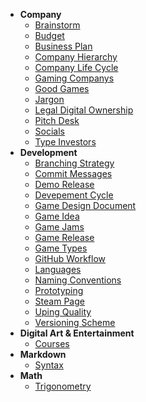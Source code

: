 - **Company**
  - [Brainstorm](Company/Brainstorm)
  - [Budget](Company/Budget)
  - [Business Plan](Company/Business-Plan)
  - [Company Hierarchy](Company/Company-Hierarchy)
  - [Company Life Cycle](Company/Company-Life-Cycle)
  - [Gaming Companys](Company/Gaming-Companys)
  - [Good Games](Company/Good-Games)
  - [Jargon](Company/Jargon)
  - [Legal Digital Ownership](Company/Legal-Digital-Ownership)
  - [Pitch Desk](Company/Pitch-Desk)
  - [Socials](Company/Socials)
  - [Type Investors](Company/Type-Investors)
- **Development**
  - [Branching Strategy](Development/Branching-Strategy)
  - [Commit Messages](Development/Commit-Messages)
  - [Demo Release](Development/Demo-Release)
  - [Devepement Cycle](Development/Devepement-Cycle)
  - [Game Design Document](Development/Game-Design-Document)
  - [Game Idea](Development/Game-Idea)
  - [Game Jams](Development/Game-Jams)
  - [Game Release](Development/Game-Release)
  - [Game Types](Development/Game-Types)
  - [GitHub Workflow](Development/GitHub-Workflow)
  - [Languages](Development/Languages)
  - [Naming Conventions](Development/Naming-Conventions)
  - [Prototyping](Development/Prototyping)
  - [Steam Page](Development/Steam-Page)
  - [Uping Quality](Development/Uping-Quality)
  - [Versioning Scheme](Development/Versioning-Scheme)
- **Digital Art & Entertainment**
  - [Courses](Digital-Art-&-Entertainment/Courses)
- **Markdown**
  - [Syntax](Markdown/Syntax)
- **Math**
  - [Trigonometry](Math/Trigonometry)
